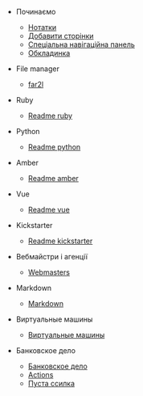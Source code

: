 - Починаємо
  - [Нотатки](notes.md)
  - [Добавити сторінки](more-pages.md)
  - [Спеціальна навігаційна панель](custom-navbar.md)
  - [Обкладинка](cover.md)
  


- File manager
  - [far2l](/filemanager/far2l.md)


- Ruby
  - [Readme ruby](/ruby/Readme)

- Python
  - [Readme python](/python/Readme)  

- Amber
  - [Readme amber](/amber/Readme)       

- Vue
  - [Readme vue](/vue/Readme)    

- Kickstarter
  - [Readme kickstarter](/kickstarter/Readme)   

- Вебмайстри і агенції
  - [Webmasters](/webmasters/webmasters.md)

- Markdown
  - [Markdown](/markdown/markdown.md)

- Виртуальные машины
  - [Виртуальные машины](/virtualbox/virtualbox.md)

- Банковское дело
  - [Банковское дело](/bank/bank.md)
  - [Actions](actions.md)
  - [Пуста ссилка](/bank/)
